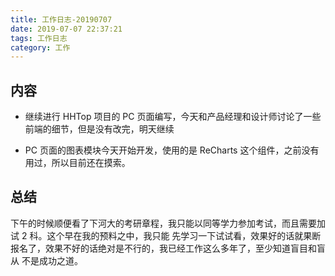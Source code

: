 ```yaml
---
title: 工作日志-20190707
date: 2019-07-07 22:37:21
tags: 工作日志
category: 工作
---
```



## 内容

* 继续进行 HHTop 项目的 PC 页面编写，今天和产品经理和设计师讨论了一些前端的细节，但是没有改完，明天继续

* PC 页面的图表模块今天开始开发，使用的是 ReCharts 这个组件，之前没有用过，所以目前还在摸索。

## 总结

下午的时候顺便看了下河大的考研章程，我只能以同等学力参加考试，而且需要加试 2 科。这个早在我的预料之中，我只能
先学习一下试试看，效果好的话就果断报名了，效果不好的话绝对是不行的，我已经工作这么多年了，至少知道盲目和盲从
不是成功之道。